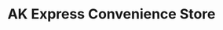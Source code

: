 ---
title: "AK Express Convenience Store"
url: /edinburgh/ak-express-convenience-store/
shop: Lebensmittel
---